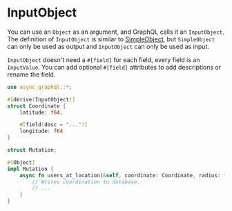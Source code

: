 # InputObject

<!--Input Object and SimpleObject inconsistant space.-->
You can use an `Object` as an argument, and GraphQL calls it an `InputObject`.
The definition of `InputObject` is similar to [SimpleObject](define_simple_object.md), but
`SimpleObject` can only be used as output and `InputObject` can only be used as input.

`InputObject` doesn't need a `#[field]` for each field, every field is an `InputValue`.
You can add optional `#[field]` attributes to add descriptions or rename the field.

```rust
use async_graphql::*;

#[derive(InputObject)]
struct Coordinate {
    latitude: f64,

    #[field(desc = "...")]
    longitude: f64
}

struct Mutation;

#[Object]
impl Mutation {
    async fn users_at_location(&self, coordinate: Coordinate, radius: f64) -> Vec<User> {
        // Writes coordination to database.
        // ...
    }
}
```
